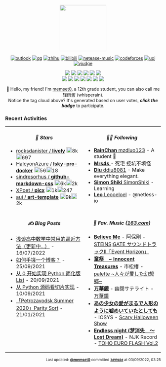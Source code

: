 <!-- This file was automatically generated at Mon Sep 05 2022 02:39:37 GMT+0000 (Coordinated Universal Time) -->

<p align="center"><a href="https://github.com/memset0/memset0/blob/master/pages/tags.md"><img src="https://cdn.jsdelivr.net/gh/memset0/memset0/assets/tagcloud.png?h=7ce240&c=1662345571871" height="150"></a></p>

<p align="center">
<a href="mailto:memset0@outlook.com"><img src="https://custom-icon-badges.herokuapp.com/badge/-Outlook-fff?logo=outlook-favicon&style=flat" alt="outlook"></a>
<a href="https://github.com/memset0/memset0/tree/master/assets/qq.md"><img src="https://custom-icon-badges.herokuapp.com/badge/-QQ-f00?logo=qq-favicon&style=flat" alt="qq"></a>
<a href="https://www.zhihu.com/people/memset0"><img src="https://custom-icon-badges.herokuapp.com/badge/-zhihu-06f?logo=zhihu-favicon&style=flat" alt="zhihu"></a>
<a href="https://space.bilibili.com/76334046"><img src="https://custom-icon-badges.herokuapp.com/badge/-bilibili-fb7299?logo=bilibili-v2&style=flat" alt="bilibili"></a>
<a href="https://music.163.com/#/user/home?id=407233351"><img src="https://custom-icon-badges.herokuapp.com/badge/-163Music-ea2000?logo=netease-music-v3&style=flat" alt="netease-music"></a>
<a href="https://codeforces.com/profile/memset0c"><img src="https://custom-icon-badges.herokuapp.com/badge/-Codeforces-white?logo=codeforces-32x&style=flat" alt="codeforces"></a>
<a href="https://uoj.ac/user/profile/memset0"><img src="https://custom-icon-badges.herokuapp.com/badge/-UOJ-3acb3f?logo=uoj&style=flat" alt="uoj"></a>
<a href="https://vjudge.net/user/memset0"><img src="https://custom-icon-badges.herokuapp.com/badge/-VJudge-373a3c?logo=vjudge&style=flat" alt="vjudge"></a>

</p>

<p align="center">
<a href=https://github.com/memset0/memset0/issues/new?title=%3E%20vote%20OIer&body=%0AYou%20don't%20need%20to%20anything%20else%2C%20just%20click%20%60Submit%20new%20issue%60.%0A%0A%23%23%23%23%20Notice%0A%0A*%20Don't%20send%20a%20new%20task%20while%20any%20Github%20Action%20is%20running%0A*%20You%20can%20view%20statistics%20%5Bhere%5D(https%3A%2F%2Fgithub.com%2Fmemset0%2Fmemset0%2Fblob%2Fmaster%2Fpages%2Ftags.md).%0A*%20You%20can%20vote%20as%20many%20times%20as%20you%20want%2C%20but%20for%20the%20same%20tag%2C%20only%20one%20vote%20would%20be%20calculated%20per%2012%20hours.%0A*%20You%20can%20vote%20for%20multiple%20tags%20at%20the%20same%20time%2C%20by%20changing%20title%20of%20issue%20to%20%60%3E%20vote%20%3Ctag1%3E%20%3Ctag2%3E%20%3Ctag3%3E%20...%60%0A><img src="https://shields.io/badge/OIer-x30-brightgreen?style=flat"></a>
<a href=https://github.com/memset0/memset0/issues/new?title=%3E%20vote%20%E7%AC%A8%E8%9B%8B&body=%0AYou%20don't%20need%20to%20anything%20else%2C%20just%20click%20%60Submit%20new%20issue%60.%0A%0A%23%23%23%23%20Notice%0A%0A*%20Don't%20send%20a%20new%20task%20while%20any%20Github%20Action%20is%20running%0A*%20You%20can%20view%20statistics%20%5Bhere%5D(https%3A%2F%2Fgithub.com%2Fmemset0%2Fmemset0%2Fblob%2Fmaster%2Fpages%2Ftags.md).%0A*%20You%20can%20vote%20as%20many%20times%20as%20you%20want%2C%20but%20for%20the%20same%20tag%2C%20only%20one%20vote%20would%20be%20calculated%20per%2012%20hours.%0A*%20You%20can%20vote%20for%20multiple%20tags%20at%20the%20same%20time%2C%20by%20changing%20title%20of%20issue%20to%20%60%3E%20vote%20%3Ctag1%3E%20%3Ctag2%3E%20%3Ctag3%3E%20...%60%0A><img src="https://shields.io/badge/笨蛋-x6-2EA9DF?style=flat"></a>
<a href=https://github.com/memset0/memset0/issues/new?title=%3E%20vote%20%E6%B8%A9%E6%9F%94&body=%0AYou%20don't%20need%20to%20anything%20else%2C%20just%20click%20%60Submit%20new%20issue%60.%0A%0A%23%23%23%23%20Notice%0A%0A*%20Don't%20send%20a%20new%20task%20while%20any%20Github%20Action%20is%20running%0A*%20You%20can%20view%20statistics%20%5Bhere%5D(https%3A%2F%2Fgithub.com%2Fmemset0%2Fmemset0%2Fblob%2Fmaster%2Fpages%2Ftags.md).%0A*%20You%20can%20vote%20as%20many%20times%20as%20you%20want%2C%20but%20for%20the%20same%20tag%2C%20only%20one%20vote%20would%20be%20calculated%20per%2012%20hours.%0A*%20You%20can%20vote%20for%20multiple%20tags%20at%20the%20same%20time%2C%20by%20changing%20title%20of%20issue%20to%20%60%3E%20vote%20%3Ctag1%3E%20%3Ctag2%3E%20%3Ctag3%3E%20...%60%0A><img src="https://shields.io/badge/温柔-x8-EB7A77?style=flat"></a>
<a href=https://github.com/memset0/memset0/issues/new?title=%3E%20vote%20%E5%8F%AF%E7%88%B1&body=%0AYou%20don't%20need%20to%20anything%20else%2C%20just%20click%20%60Submit%20new%20issue%60.%0A%0A%23%23%23%23%20Notice%0A%0A*%20Don't%20send%20a%20new%20task%20while%20any%20Github%20Action%20is%20running%0A*%20You%20can%20view%20statistics%20%5Bhere%5D(https%3A%2F%2Fgithub.com%2Fmemset0%2Fmemset0%2Fblob%2Fmaster%2Fpages%2Ftags.md).%0A*%20You%20can%20vote%20as%20many%20times%20as%20you%20want%2C%20but%20for%20the%20same%20tag%2C%20only%20one%20vote%20would%20be%20calculated%20per%2012%20hours.%0A*%20You%20can%20vote%20for%20multiple%20tags%20at%20the%20same%20time%2C%20by%20changing%20title%20of%20issue%20to%20%60%3E%20vote%20%3Ctag1%3E%20%3Ctag2%3E%20%3Ctag3%3E%20...%60%0A><img src="https://shields.io/badge/可爱-x17-blueviolet?style=flat"></a>
<a href=https://github.com/memset0/memset0/issues/new?title=%3E%20vote%20%E5%A5%B3%E5%AD%A9%E7%BA%B8&body=%0AYou%20don't%20need%20to%20anything%20else%2C%20just%20click%20%60Submit%20new%20issue%60.%0A%0A%23%23%23%23%20Notice%0A%0A*%20Don't%20send%20a%20new%20task%20while%20any%20Github%20Action%20is%20running%0A*%20You%20can%20view%20statistics%20%5Bhere%5D(https%3A%2F%2Fgithub.com%2Fmemset0%2Fmemset0%2Fblob%2Fmaster%2Fpages%2Ftags.md).%0A*%20You%20can%20vote%20as%20many%20times%20as%20you%20want%2C%20but%20for%20the%20same%20tag%2C%20only%20one%20vote%20would%20be%20calculated%20per%2012%20hours.%0A*%20You%20can%20vote%20for%20multiple%20tags%20at%20the%20same%20time%2C%20by%20changing%20title%20of%20issue%20to%20%60%3E%20vote%20%3Ctag1%3E%20%3Ctag2%3E%20%3Ctag3%3E%20...%60%0A><img src="https://shields.io/badge/女孩纸-x19-E16B8C?style=flat"></a>
<a href=https://github.com/memset0/memset0/issues/new?title=%3E%20vote%20%E8%90%8C%E8%90%8C%E5%93%92&body=%0AYou%20don't%20need%20to%20anything%20else%2C%20just%20click%20%60Submit%20new%20issue%60.%0A%0A%23%23%23%23%20Notice%0A%0A*%20Don't%20send%20a%20new%20task%20while%20any%20Github%20Action%20is%20running%0A*%20You%20can%20view%20statistics%20%5Bhere%5D(https%3A%2F%2Fgithub.com%2Fmemset0%2Fmemset0%2Fblob%2Fmaster%2Fpages%2Ftags.md).%0A*%20You%20can%20vote%20as%20many%20times%20as%20you%20want%2C%20but%20for%20the%20same%20tag%2C%20only%20one%20vote%20would%20be%20calculated%20per%2012%20hours.%0A*%20You%20can%20vote%20for%20multiple%20tags%20at%20the%20same%20time%2C%20by%20changing%20title%20of%20issue%20to%20%60%3E%20vote%20%3Ctag1%3E%20%3Ctag2%3E%20%3Ctag3%3E%20...%60%0A><img src="https://shields.io/badge/萌萌哒-x9-FF69B4?style=flat"></a>
<br>
<a href=https://github.com/memset0/memset0/issues/new?title=%3E%20vote%20C%2B%2B&body=%0AYou%20don't%20need%20to%20anything%20else%2C%20just%20click%20%60Submit%20new%20issue%60.%0A%0A%23%23%23%23%20Notice%0A%0A*%20Don't%20send%20a%20new%20task%20while%20any%20Github%20Action%20is%20running%0A*%20You%20can%20view%20statistics%20%5Bhere%5D(https%3A%2F%2Fgithub.com%2Fmemset0%2Fmemset0%2Fblob%2Fmaster%2Fpages%2Ftags.md).%0A*%20You%20can%20vote%20as%20many%20times%20as%20you%20want%2C%20but%20for%20the%20same%20tag%2C%20only%20one%20vote%20would%20be%20calculated%20per%2012%20hours.%0A*%20You%20can%20vote%20for%20multiple%20tags%20at%20the%20same%20time%2C%20by%20changing%20title%20of%20issue%20to%20%60%3E%20vote%20%3Ctag1%3E%20%3Ctag2%3E%20%3Ctag3%3E%20...%60%0A><img src="https://shields.io/badge/C++-x6-7B90D2?style=flat"></a>
<a href=https://github.com/memset0/memset0/issues/new?title=%3E%20vote%20JavaScript&body=%0AYou%20don't%20need%20to%20anything%20else%2C%20just%20click%20%60Submit%20new%20issue%60.%0A%0A%23%23%23%23%20Notice%0A%0A*%20Don't%20send%20a%20new%20task%20while%20any%20Github%20Action%20is%20running%0A*%20You%20can%20view%20statistics%20%5Bhere%5D(https%3A%2F%2Fgithub.com%2Fmemset0%2Fmemset0%2Fblob%2Fmaster%2Fpages%2Ftags.md).%0A*%20You%20can%20vote%20as%20many%20times%20as%20you%20want%2C%20but%20for%20the%20same%20tag%2C%20only%20one%20vote%20would%20be%20calculated%20per%2012%20hours.%0A*%20You%20can%20vote%20for%20multiple%20tags%20at%20the%20same%20time%2C%20by%20changing%20title%20of%20issue%20to%20%60%3E%20vote%20%3Ctag1%3E%20%3Ctag2%3E%20%3Ctag3%3E%20...%60%0A><img src="https://shields.io/badge/JavaScript-x4-CC2211?style=flat"></a>
<a href=https://github.com/memset0/memset0/issues/new?title=%3E%20vote%20TypeScript&body=%0AYou%20don't%20need%20to%20anything%20else%2C%20just%20click%20%60Submit%20new%20issue%60.%0A%0A%23%23%23%23%20Notice%0A%0A*%20Don't%20send%20a%20new%20task%20while%20any%20Github%20Action%20is%20running%0A*%20You%20can%20view%20statistics%20%5Bhere%5D(https%3A%2F%2Fgithub.com%2Fmemset0%2Fmemset0%2Fblob%2Fmaster%2Fpages%2Ftags.md).%0A*%20You%20can%20vote%20as%20many%20times%20as%20you%20want%2C%20but%20for%20the%20same%20tag%2C%20only%20one%20vote%20would%20be%20calculated%20per%2012%20hours.%0A*%20You%20can%20vote%20for%20multiple%20tags%20at%20the%20same%20time%2C%20by%20changing%20title%20of%20issue%20to%20%60%3E%20vote%20%3Ctag1%3E%20%3Ctag2%3E%20%3Ctag3%3E%20...%60%0A><img src="https://shields.io/badge/TypeScript-x2-blue?style=flat"></a>
<a href=https://github.com/memset0/memset0/issues/new?title=%3E%20vote%20Python&body=%0AYou%20don't%20need%20to%20anything%20else%2C%20just%20click%20%60Submit%20new%20issue%60.%0A%0A%23%23%23%23%20Notice%0A%0A*%20Don't%20send%20a%20new%20task%20while%20any%20Github%20Action%20is%20running%0A*%20You%20can%20view%20statistics%20%5Bhere%5D(https%3A%2F%2Fgithub.com%2Fmemset0%2Fmemset0%2Fblob%2Fmaster%2Fpages%2Ftags.md).%0A*%20You%20can%20vote%20as%20many%20times%20as%20you%20want%2C%20but%20for%20the%20same%20tag%2C%20only%20one%20vote%20would%20be%20calculated%20per%2012%20hours.%0A*%20You%20can%20vote%20for%20multiple%20tags%20at%20the%20same%20time%2C%20by%20changing%20title%20of%20issue%20to%20%60%3E%20vote%20%3Ctag1%3E%20%3Ctag2%3E%20%3Ctag3%3E%20...%60%0A><img src="https://shields.io/badge/Python-x5-yellow?style=flat"></a>
<a href=https://github.com/memset0/memset0/issues/new?title=%3E%20vote%20Vue&body=%0AYou%20don't%20need%20to%20anything%20else%2C%20just%20click%20%60Submit%20new%20issue%60.%0A%0A%23%23%23%23%20Notice%0A%0A*%20Don't%20send%20a%20new%20task%20while%20any%20Github%20Action%20is%20running%0A*%20You%20can%20view%20statistics%20%5Bhere%5D(https%3A%2F%2Fgithub.com%2Fmemset0%2Fmemset0%2Fblob%2Fmaster%2Fpages%2Ftags.md).%0A*%20You%20can%20vote%20as%20many%20times%20as%20you%20want%2C%20but%20for%20the%20same%20tag%2C%20only%20one%20vote%20would%20be%20calculated%20per%2012%20hours.%0A*%20You%20can%20vote%20for%20multiple%20tags%20at%20the%20same%20time%2C%20by%20changing%20title%20of%20issue%20to%20%60%3E%20vote%20%3Ctag1%3E%20%3Ctag2%3E%20%3Ctag3%3E%20...%60%0A><img src="https://shields.io/badge/Vue-x1-42B983?style=flat"></a>
<a href=https://github.com/memset0/memset0/issues/new?title=%3E%20vote%20Docker&body=%0AYou%20don't%20need%20to%20anything%20else%2C%20just%20click%20%60Submit%20new%20issue%60.%0A%0A%23%23%23%23%20Notice%0A%0A*%20Don't%20send%20a%20new%20task%20while%20any%20Github%20Action%20is%20running%0A*%20You%20can%20view%20statistics%20%5Bhere%5D(https%3A%2F%2Fgithub.com%2Fmemset0%2Fmemset0%2Fblob%2Fmaster%2Fpages%2Ftags.md).%0A*%20You%20can%20vote%20as%20many%20times%20as%20you%20want%2C%20but%20for%20the%20same%20tag%2C%20only%20one%20vote%20would%20be%20calculated%20per%2012%20hours.%0A*%20You%20can%20vote%20for%20multiple%20tags%20at%20the%20same%20time%2C%20by%20changing%20title%20of%20issue%20to%20%60%3E%20vote%20%3Ctag1%3E%20%3Ctag2%3E%20%3Ctag3%3E%20...%60%0A><img src="https://shields.io/badge/Docker-x1-2496ED?style=flat"></a>
<a href=https://github.com/memset0/memset0/issues/new?title=%3E%20vote%20Github&body=%0AYou%20don't%20need%20to%20anything%20else%2C%20just%20click%20%60Submit%20new%20issue%60.%0A%0A%23%23%23%23%20Notice%0A%0A*%20Don't%20send%20a%20new%20task%20while%20any%20Github%20Action%20is%20running%0A*%20You%20can%20view%20statistics%20%5Bhere%5D(https%3A%2F%2Fgithub.com%2Fmemset0%2Fmemset0%2Fblob%2Fmaster%2Fpages%2Ftags.md).%0A*%20You%20can%20vote%20as%20many%20times%20as%20you%20want%2C%20but%20for%20the%20same%20tag%2C%20only%20one%20vote%20would%20be%20calculated%20per%2012%20hours.%0A*%20You%20can%20vote%20for%20multiple%20tags%20at%20the%20same%20time%2C%20by%20changing%20title%20of%20issue%20to%20%60%3E%20vote%20%3Ctag1%3E%20%3Ctag2%3E%20%3Ctag3%3E%20...%60%0A><img src="https://shields.io/badge/Github-x3-24292F?style=flat"></a>

</p>

<p align="center">
👋 Hello, my friend! I'm <a href="https://memset0.cn/">memset0</a>, a 12th grade student, you can also call me 轻雨酱 (whisperain).<br>
Notice the tag cloud above? It's generated based on user votes, <strong><i>click the badge</i></strong> to participate.
</p>

### Recent Activities

<table width="800px">
<tr><td width="50%" valign="top" >
<!-- table line=0 raw=0 start -->


<h4 align="center"><i>🌟 Stars</i></h4>

* [rocksdanister / **lively**](https://github.com/rocksdanister/lively) <img src="https://cdn.jsdelivr.net/gh/memset0/memset0/assets/img/github/star.png" height="18px">8k<img src="https://cdn.jsdelivr.net/gh/memset0/memset0/assets/img/github/fork.png" height="18px">697
* [HalcyonAzure / **lsky-pro-docker**](https://github.com/HalcyonAzure/lsky-pro-docker) <img src="https://cdn.jsdelivr.net/gh/memset0/memset0/assets/img/github/star.png" height="18px">56<img src="https://cdn.jsdelivr.net/gh/memset0/memset0/assets/img/github/fork.png" height="18px">18
* [sindresorhus / **github-markdown-css**](https://github.com/sindresorhus/github-markdown-css) <img src="https://cdn.jsdelivr.net/gh/memset0/memset0/assets/img/github/star.png" height="18px">6k<img src="https://cdn.jsdelivr.net/gh/memset0/memset0/assets/img/github/fork.png" height="18px">2k
* [XPoet / **picx**](https://github.com/XPoet/picx) <img src="https://cdn.jsdelivr.net/gh/memset0/memset0/assets/img/github/star.png" height="18px">1k<img src="https://cdn.jsdelivr.net/gh/memset0/memset0/assets/img/github/fork.png" height="18px">247
* [aui / **art-template**](https://github.com/aui/art-template) <img src="https://cdn.jsdelivr.net/gh/memset0/memset0/assets/img/github/star.png" height="18px">9k<img src="https://cdn.jsdelivr.net/gh/memset0/memset0/assets/img/github/fork.png" height="18px">2k


<!-- table line=0 raw=0 end -->
</td><td width="50%" valign="top" >
<!-- table line=0 raw=1 start -->


<h4 align="center"><i>👨‍💻 Following</i></h4>

* [**RainChan** mzdluo123](https://github.com/mzdluo123/) - A student 👀
* [**Mrs4s** ](https://github.com//) - 死宅 挖坑不填怪
* [**Diu** ddiu8081](https://github.com/ddiu8081/) - Make everything elegant.
* [**Simon Shiki** SimonShiki](https://github.com/SimonShiki/) - Learning
* [**Leo** Leooeloel](https://github.com/Leooeloel/) - @netless-io


<!-- table line=0 raw=1 end -->
</td></tr><tr><td width="50%" valign="top" >
<!-- table line=1 raw=0 start -->


<h4 align="center"><i>✍️ Blog Posts</i></h4>

* [浅谈高中数学中常用的逼近方法（更新中...）](https://memset0.cn/primary-math/approximants/) - 16/07/2022
* [如何手搓一个博客？](https://memset0.cn/how-my-blog-generated/) - 25/09/2021
* [从 0 开始实现 Python 简化版 List](https://memset0.cn/python-my-list/) - 20/09/2021
* [从 Python 源码看切片实现](https://memset0.cn/python-slice/) - 10/09/2021
* [「Petrozavodsk Summer 2020」Parity Sort](https://memset0.cn/problem/petrozavodsk2020-summer-day5-c/) - 21/01/2021


<!-- table line=1 raw=0 end -->
</td><td width="50%" valign="top" >
<!-- table line=1 raw=1 start -->


<h4 align="center"><i>🎼 Fav. Music (<a href="https://music.163.com/#/user/home?id=407233351">163.com</a>)</i></h4>

* <a href="https://music.163.com/#/song?id=4919981"><strong>Believe Me</strong></a> - 阿保剛 - <a href="https://music.163.com/#/album?id=492638">STEINS;GATE サウンドトラックⅡ「Event Horizon」</a> 
* <a href="https://music.163.com/#/song?id=766014"><strong>童祭　~ Innocent Treasures</strong></a> - 市松椿 - <a href="https://music.163.com/#/album?id=75313">palette ~人々が爱した幻想郷~</a> 
* <a href="https://music.163.com/#/song?id=29562772"><strong>万華鏡</strong></a> - 幽閉サテライト - <a href="https://music.163.com/#/album?id=3044131">万華鏡</a> 
* <a href="https://music.163.com/#/song?id=29163086"><strong>あの少女の愛がまるで人形のように嘘めいていたとしても</strong></a> - IOSYS - <a href="https://music.163.com/#/album?id=2995118">Scary Halloween Show</a> 
* <a href="https://music.163.com/#/song?id=793740"><strong>Endless night (梦消失　〜 Lost Dream)</strong></a> - NJK Record - <a href="https://music.163.com/#/album?id=78582">TOHO EURO FLASH Vol.2</a> 


<!-- table line=1 raw=1 end -->
</td></tr>
<!-- 
<tr>
<td valign="top" width="50%">

#### ✨ Github Stats

<img src="https://github-readme-stats.vercel.app/api?username=memset0&hide_border=true&hide_title=true&include_all_commits=true&disable_animations=true&show_icons=true&hide_rank=true&line_height=24&layout=compact" height="135" />

</td>
<td valign="top" width="50%">

#### 🌐 Top Languages

<img src="https://github-readme-stats.vercel.app/api/top-langs/?username=memset0&hide_border=true&hide_title=true&include_all_commits=true&disable_animations=true&show_icons=true&hide_rank=true&line_height=24&layout=compact" height="135" />

</td>
</tr>
 -->
</table>

<p align="right"><sub>Last updated:  <a href=https://github.com/memset0><strong>@memset0</strong></a>  committed <a href=https://github.com/memset0/memset0/commit/3d9940dfa3ded2cbe272d49bd8658beaa3077819><strong><code>3d9940d</code></strong></a>  at 03/09/2022, 03:25 
</sub></p>
